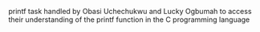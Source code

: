 printf task handled by Obasi Uchechukwu and Lucky Ogbumah to access their understanding of the printf function in the C programming language
